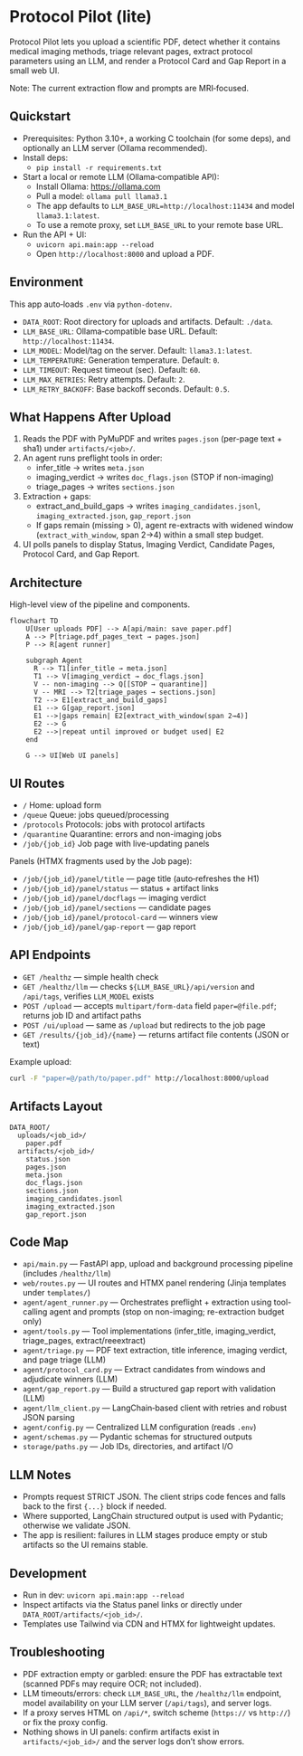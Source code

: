 # Protocol Pilot (lite)

Protocol Pilot lets you upload a scientific PDF, detect whether it contains medical imaging methods, triage relevant pages, extract protocol parameters using an LLM, and render a Protocol Card and Gap Report in a small web UI.

Note: The current extraction flow and prompts are MRI‑focused.

## Quickstart

- Prerequisites: Python 3.10+, a working C toolchain (for some deps), and optionally an LLM server (Ollama recommended).
- Install deps:
  - `pip install -r requirements.txt`
- Start a local or remote LLM (Ollama‑compatible API):
  - Install Ollama: https://ollama.com
  - Pull a model: `ollama pull llama3.1`
  - The app defaults to `LLM_BASE_URL=http://localhost:11434` and model `llama3.1:latest`.
  - To use a remote proxy, set `LLM_BASE_URL` to your remote base URL.
- Run the API + UI:
  - `uvicorn api.main:app --reload`
  - Open `http://localhost:8000` and upload a PDF.

## Environment

This app auto‑loads `.env` via `python-dotenv`.

- `DATA_ROOT`: Root directory for uploads and artifacts. Default: `./data`.
- `LLM_BASE_URL`: Ollama‑compatible base URL. Default: `http://localhost:11434`.
- `LLM_MODEL`: Model/tag on the server. Default: `llama3.1:latest`.
- `LLM_TEMPERATURE`: Generation temperature. Default: `0`.
- `LLM_TIMEOUT`: Request timeout (sec). Default: `60`.
- `LLM_MAX_RETRIES`: Retry attempts. Default: `2`.
- `LLM_RETRY_BACKOFF`: Base backoff seconds. Default: `0.5`.

## What Happens After Upload

1. Reads the PDF with PyMuPDF and writes `pages.json` (per-page text + sha1) under `artifacts/<job>/`.
2. An agent runs preflight tools in order:
   - infer_title → writes `meta.json`
   - imaging_verdict → writes `doc_flags.json` (STOP if non-imaging)
   - triage_pages → writes `sections.json`
3. Extraction + gaps:
   - extract_and_build_gaps → writes `imaging_candidates.jsonl`, `imaging_extracted.json`, `gap_report.json`
   - If gaps remain (missing > 0), agent re-extracts with widened window (`extract_with_window`, span 2→4) within a small step budget.
4. UI polls panels to display Status, Imaging Verdict, Candidate Pages, Protocol Card, and Gap Report.

## Architecture

High-level view of the pipeline and components.

```mermaid
flowchart TD
    U[User uploads PDF] --> A[api/main: save paper.pdf]
    A --> P[triage.pdf_pages_text → pages.json]
    P --> R[agent runner]

    subgraph Agent
      R --> T1[infer_title → meta.json]
      T1 --> V[imaging_verdict → doc_flags.json]
      V -- non-imaging --> Q[[STOP → quarantine]]
      V -- MRI --> T2[triage_pages → sections.json]
      T2 --> E1[extract_and_build_gaps]
      E1 --> G[gap_report.json]
      E1 -->|gaps remain| E2[extract_with_window(span 2→4)]
      E2 --> G
      E2 -->|repeat until improved or budget used| E2
    end

    G --> UI[Web UI panels]
```

## UI Routes

- `/` Home: upload form
- `/queue` Queue: jobs queued/processing
- `/protocols` Protocols: jobs with protocol artifacts
- `/quarantine` Quarantine: errors and non-imaging jobs
- `/job/{job_id}` Job page with live-updating panels

Panels (HTMX fragments used by the Job page):
- `/job/{job_id}/panel/title` — page title (auto‑refreshes the H1)
- `/job/{job_id}/panel/status` — status + artifact links
- `/job/{job_id}/panel/docflags` — imaging verdict
- `/job/{job_id}/panel/sections` — candidate pages
- `/job/{job_id}/panel/protocol-card` — winners view
- `/job/{job_id}/panel/gap-report` — gap report

## API Endpoints

- `GET /healthz` — simple health check
- `GET /healthz/llm` — checks `${LLM_BASE_URL}/api/version` and `/api/tags`, verifies `LLM_MODEL` exists
- `POST /upload` — accepts `multipart/form-data` field `paper=@file.pdf`; returns job ID and artifact paths
- `POST /ui/upload` — same as `/upload` but redirects to the job page
- `GET /results/{job_id}/{name}` — returns artifact file contents (JSON or text)

Example upload:

```bash
curl -F "paper=@/path/to/paper.pdf" http://localhost:8000/upload
```

## Artifacts Layout

```
DATA_ROOT/
  uploads/<job_id>/
    paper.pdf
  artifacts/<job_id>/
    status.json
    pages.json
    meta.json
    doc_flags.json
    sections.json
    imaging_candidates.jsonl
    imaging_extracted.json
    gap_report.json
```

## Code Map

- `api/main.py` — FastAPI app, upload and background processing pipeline (includes `/healthz/llm`)
- `web/routes.py` — UI routes and HTMX panel rendering (Jinja templates under `templates/`)
- `agent/agent_runner.py` — Orchestrates preflight + extraction using tool-calling agent and prompts (stop on non-imaging; re-extraction budget only)
- `agent/tools.py` — Tool implementations (infer_title, imaging_verdict, triage_pages, extract/reeextract)
- `agent/triage.py` — PDF text extraction, title inference, imaging verdict, and page triage (LLM)
- `agent/protocol_card.py` — Extract candidates from windows and adjudicate winners (LLM)
- `agent/gap_report.py` — Build a structured gap report with validation (LLM)
- `agent/llm_client.py` — LangChain‑based client with retries and robust JSON parsing
- `agent/config.py` — Centralized LLM configuration (reads `.env`)
- `agent/schemas.py` — Pydantic schemas for structured outputs
- `storage/paths.py` — Job IDs, directories, and artifact I/O

## LLM Notes

- Prompts request STRICT JSON. The client strips code fences and falls back to the first `{...}` block if needed.
- Where supported, LangChain structured output is used with Pydantic; otherwise we validate JSON.
- The app is resilient: failures in LLM stages produce empty or stub artifacts so the UI remains stable.

## Development

- Run in dev: `uvicorn api.main:app --reload`
- Inspect artifacts via the Status panel links or directly under `DATA_ROOT/artifacts/<job_id>/`.
- Templates use Tailwind via CDN and HTMX for lightweight updates.

## Troubleshooting

- PDF extraction empty or garbled: ensure the PDF has extractable text (scanned PDFs may require OCR; not included).
- LLM timeouts/errors: check `LLM_BASE_URL`, the `/healthz/llm` endpoint, model availability on your LLM server (`/api/tags`), and server logs.
- If a proxy serves HTML on `/api/*`, switch scheme (`https://` vs `http://`) or fix the proxy config.
- Nothing shows in UI panels: confirm artifacts exist in `artifacts/<job_id>/` and the server logs don’t show errors.

